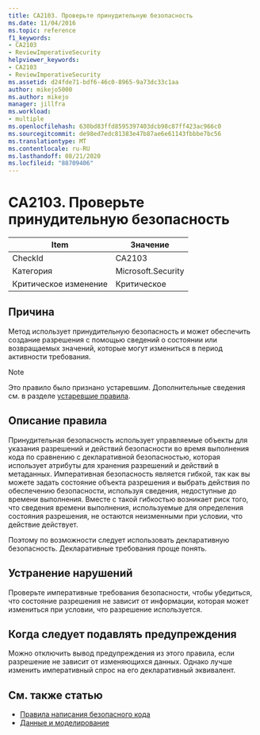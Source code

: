 ```yaml
---
title: CA2103. Проверьте принудительную безопасность
ms.date: 11/04/2016
ms.topic: reference
f1_keywords:
- CA2103
- ReviewImperativeSecurity
helpviewer_keywords:
- CA2103
- ReviewImperativeSecurity
ms.assetid: d24fde71-bdf6-46c0-8965-9a73dc33c1aa
author: mikejo5000
ms.author: mikejo
manager: jillfra
ms.workload:
- multiple
ms.openlocfilehash: 630bd83ffd8595397403dcb98c87ff423ac966c0
ms.sourcegitcommit: de98ed7edc81383e47b87ae6e61143fbbbe7bc56
ms.translationtype: MT
ms.contentlocale: ru-RU
ms.lasthandoff: 08/21/2020
ms.locfileid: "88709406"
---
```

# <a name="ca2103-review-imperative-security"></a>CA2103. Проверьте принудительную безопасность

|Item|Значение|
|-|-|
|CheckId|CA2103|
|Категория|Microsoft.Security|
|Критическое изменение|Критическое|

## <a name="cause"></a>Причина
Метод использует принудительную безопасность и может обеспечить создание разрешения с помощью сведений о состоянии или возвращаемых значений, которые могут измениться в период активности требования.

> [!NOTE]
> Это правило было признано устаревшим. Дополнительные сведения см. в разделе [устаревшие правила](fxcop-rule-port-status.md#deprecated-rules).

## <a name="rule-description"></a>Описание правила

Принудительная безопасность использует управляемые объекты для указания разрешений и действий безопасности во время выполнения кода по сравнению с декларативной безопасностью, которая использует атрибуты для хранения разрешений и действий в метаданных. Императивная безопасность является гибкой, так как вы можете задать состояние объекта разрешения и выбрать действия по обеспечению безопасности, используя сведения, недоступные до времени выполнения. Вместе с такой гибкостью возникает риск того, что сведения времени выполнения, используемые для определения состояния разрешения, не остаются неизменными при условии, что действие действует.

Поэтому по возможности следует использовать декларативную безопасность. Декларативные требования проще понять.

## <a name="how-to-fix-violations"></a>Устранение нарушений

Проверьте императивные требования безопасности, чтобы убедиться, что состояние разрешения не зависит от информации, которая может измениться при условии, что разрешение используется.

## <a name="when-to-suppress-warnings"></a>Когда следует подавлять предупреждения

Можно отключить вывод предупреждения из этого правила, если разрешение не зависит от изменяющихся данных. Однако лучше изменить императивный спрос на его декларативный эквивалент.

## <a name="see-also"></a>См. также статью

- [Правила написания безопасного кода](/dotnet/standard/security/secure-coding-guidelines)
- [Данные и моделирование](/dotnet/framework/data/index)

